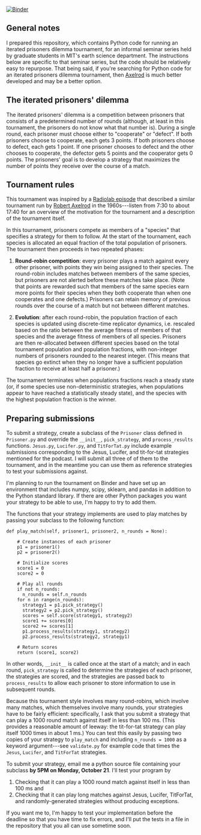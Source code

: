 [![Binder](https://mybinder.org/badge_logo.svg)](https://mybinder.org/v2/gh/thabbott/prisoners-dilemma/master?urlpath=lab)

## General notes

I prepared this repository, which contains Python code for running an iterated prisoners dilemma tournament, for an informal seminar series held by graduate students in MIT's earth science department. The instructions below are specific to that seminar series, but the code should be relatively easy to repurpose. That being said, if you're searching for Python code for an iterated prisoners dilemma tournament, then [Axelrod](https://github.com/Axelrod-Python/Axelrod) is much better developed and may be a better option.

## The iterated prisoners' dilemma

The iterated prisoners' dilemma is a competition between prisoners that consists of a predetermined number of rounds (although, at least in this tournament, the prisoners do not know what that number is). During a single round, each prisoner must choose either to "cooperate" or "defect". If both prisoners choose to cooperate, each gets 3 points. If both prisoners choose to defect, each gets 1 point. If one prisoner chooses to defect and the other chooses to cooperate, the defector gets 5 points and the cooperator gets 0 points. The prisoners' goal is to develop a strategy that maximizes the number of points they receive over the course of a match.

## Tournament rules

This tournament was inspired by a [Radiolab episode](https://www.stitcher.com/podcast/wnycs-radiolab/e/63973084) that described a similar tournament run by [Robert Axelrod](https://en.wikipedia.org/wiki/Robert_Axelrod) in the 1960s---listen from 7:30 to about 17:40 for an overview of the motivation for the tournament and a description of the tournament itself.

In this tournament, prisoners compete as members of a "species" that specifies a strategy for them to follow. At the start of the tournament, each species is allocated an equal fraction of the total population of prisoners. The tournament then proceeds in two repeated phases:

1. **Round-robin competition**: every prisoner plays a match against every other prisoner, with points they win being assigned to their species. The round-robin includes matches between members of the same species, but prisoners are not alerted before these matches take place. (Note that points are rewarded such that members of the same species earn more points for their species when they both cooperate than when one cooperates and one defects.) Prisoners can retain memory of previous rounds over the course of a match but not between different matches.

2. **Evolution**: after each round-robin, the population fraction of each species is updated using discrete-time replicator dynamics, i.e. rescaled based on the ratio between the average fitness of members of that species and the average fitness of members of all species. Prisoners are then re-allocated between different species based on the total tournament population and population fractions, with non-integer numbers of prisoners rounded to the nearest integer. (This means that species go extinct when they no longer have a sufficient population fraction to receive at least half a prisoner.)

The tournament terminates when populations fractions reach a steady state (or, if some species use non-deterministic strategies, when populations appear to have reached a statistically steady state), and the species with the highest population fraction is the winner.

## Preparing submissions

To submit a strategy, create a subclass of the ``Prisoner`` class defined in ``Prisoner.py`` and override the ``__init__``, ``pick_strategy``, and ``process_results`` functions. ``Jesus.py``, ``Lucifer.py``, and ``TitForTat.py`` include example submissions corresponding to the Jesus, Lucifer, and tit-for-tat strategies mentioned for the podcast. I will submit all three of of them to the tournament, and in the meantime you can use them as reference strategies to test your submissions against.

I'm planning to run the tournament on Binder and have set up an environment that includes numpy, scipy, sklearn, and pandas in addition to the Python standard library. If there are other Python packages you want your strategy to be able to use, I'm happy to try to add them.

The functions that your strategy implements are used to play matches by passing your subclass to the following function:

```
def play_match(self, prisoner1, prisoner2, n_rounds = None):
    
    # Create instances of each prisoner
    p1 = prisoner1()
    p2 = prisoner2()
    
    # Initialize scores
    score1 = 0
    score2 = 0
    
    # Play all rounds
    if not n_rounds:
      n_rounds = self.n_rounds
    for n in range(n_rounds):
      strategy1 = p1.pick_strategy()
      strategy2 = p2.pick_strategy()
      scores = self.score(strategy1, strategy2)
      score1 += scores[0]
      score2 += scores[1]
      p1.process_results(strategy1, strategy2)
      p2.process_results(strategy2, strategy1)
      
    # Return scores
    return (score1, score2)
```

In other words, ``__init__`` is called once at the start of a match; and in each round, ``pick_strategy`` is called to determine the strategies of each prisoner, the strategies are scored, and the strategies are passed back to ``process_results`` to allow each prisoner to store information to use in subsequent rounds.

Because this tournament style involves many round-robins, which involve many matches, which themselves involve many rounds, your strategies have to be fairly efficient: specifically, I ask that you submit a strategy that can play a 1000 round match against itself in less than 100 ms. (This provides a reasonable amount of leeway: the tit-for-tat strategy can play itself 1000 times in about 1 ms.) You can test this easily by passing two copies of your strategy to ``play_match`` and including ``n_rounds = 1000`` as a keyword argument---see ``validate.py`` for example code that times the ``Jesus``, ``Lucifer``, and ``TitForTat`` strategies.

To submit your strategy, email me a python source file containing your subclass **by 5PM on Monday, October 21**. I'll test your program by

1. Checking that it can play a 1000 round match against itself in less than 100 ms and
1. Checking that it can play long matches against Jesus, Lucifer, TitForTat, and randomly-generated strategies without producing exceptions.

If you want me to, I'm happy to test your implementation before the deadline so that you have time to fix errors, and I'll put the tests in a file in the repository that you all can use sometime soon.

